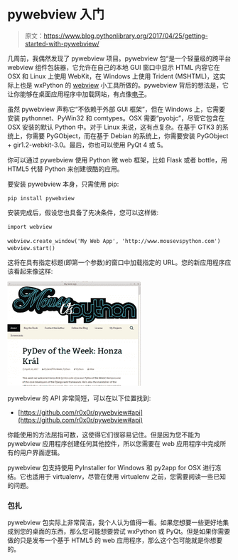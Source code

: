 # pywebview 入门

> 原文：<https://www.blog.pythonlibrary.org/2017/04/25/getting-started-with-pywebview/>

几周前，我偶然发现了 pywebview 项目。pywebview 包“是一个轻量级的跨平台 webview 组件包装器，它允许在自己的本地 GUI 窗口中显示 HTML 内容它在 OSX 和 Linux 上使用 WebKit，在 Windows 上使用 Trident (MSHTML)，这实际上也是 wxPython 的 [webview](https://wxpython.org/Phoenix/docs/html/wx.html2.WebView.html) 小工具所做的。pywebview 背后的想法是，它让你能够在桌面应用程序中加载网站，有点像[电子](https://electron.atom.io/)。

虽然 pywebview 声称它“不依赖于外部 GUI 框架”，但在 Windows 上，它需要安装 pythonnet、PyWin32 和 comtypes。OSX 需要“pyobjc”，尽管它包含在 OSX 安装的默认 Python 中。对于 Linux 来说，这有点复杂。在基于 GTK3 的系统上，你需要 PyGObject，而在基于 Debian 的系统上，你需要安装 PyGObject + gir1.2-webkit-3.0。最后，你也可以使用 PyQt 4 或 5。

你可以通过 pywebview 使用 Python 微 web 框架，比如 Flask 或者 bottle，用 HTML5 代替 Python 来创建很酷的应用。

要安装 pywebview 本身，只需使用 pip:

```
pip install pywebview

```

安装完成后，假设您也具备了先决条件，您可以这样做:

```
import webview

webview.create_window('My Web App', 'http://www.mousevspython.com')
webview.start()

```

这将在具有指定标题(即第一个参数)的窗口中加载指定的 URL。您的新应用程序应该看起来像这样:

![](img/f9b7d96517e657d411f1b2df950e903a.png)

pywebview 的 API 非常简短，可以在以下位置找到:

*   [https://github.com/r0x0r/pywebview#api](https://github.com/r0x0r/pywebview#api)

你能使用的方法屈指可数，这使得它们很容易记住。但是因为您不能为 pywebview 应用程序创建任何其他控件，所以您需要在 web 应用程序中完成所有的用户界面逻辑。

pywebview 包支持使用 PyInstaller for Windows 和 py2app for OSX 进行冻结。它也适用于 virtualenv，尽管在使用 virtualenv 之前，您需要阅读一些已知的问题。

### 包扎

pywebview 包实际上非常简洁，我个人认为值得一看。如果您想要一些更好地集成到您的桌面的东西，那么您可能想要尝试 wxPython 或 PyQt。但是如果你需要做的只是发布一个基于 HTML5 的 web 应用程序，那么这个包可能就是你想要的。